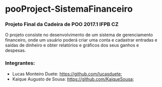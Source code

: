 # pooProject-SistemaFinanceiro

### Projeto Final da Cadeira de POO 2017.1 IFPB CZ

O projeto consiste no desenvolvimento de um sistema de gerenciamento financeiro, onde um usuário poderá criar uma conta e cadastrar entradas e saídas de dinheiro e obter relatórios e gráficos dos seus ganhos e despesas.

### Integrantes: 
  * Lucas Monteiro Duete: https://github.com/lucasduete;
  * Kaique Augusto de Sousa: https://github.com/KaiqueSousa;
